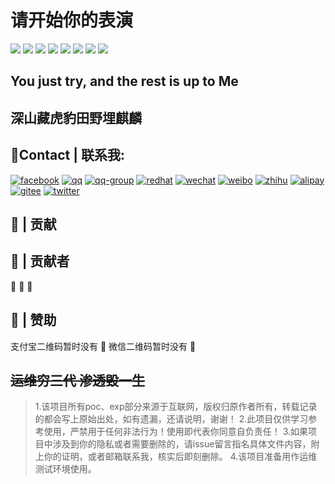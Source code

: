 # 请开始你的表演
![](https://img.shields.io/badge/linux-kali-green.svg)
![](https://img.shields.io/badge/baibai-love%20linux%20and%20sec-blue.svg)
![](https://img.shields.io/badge/win-linux-red.svg)
![](https://img.shields.io/badge/sec-tip-ff69b4.svg)
![](https://img.shields.io/badge/python2-python3-brightgreen.svg)
![](https://img.shields.io/badge/sec-poc-yellow.svg)
![](https://img.shields.io/badge/sec-exp-yellowgreen.svg)
![](https://img.shields.io/badge/php-java-lightgrey.svg)

## You just try, and the rest is up to Me

## 深山藏虎豹田野埋麒麟

## :email:Contact | 联系我:

[![facebook](https://camo.githubusercontent.com/fa488d2b7f6862506b0b662e31742d5aaad5342c/687474703a2f2f6a617977636a6c6f76652e6769746875622e696f2f73622f69636f2f66616365626f6f6b2e737667)]()
[![qq](https://camo.githubusercontent.com/349da0d0ce5ea5ac31a8b5791498b36c1c505251/687474703a2f2f6a617977636a6c6f76652e6769746875622e696f2f73622f69636f2f71712e737667)]()
[![qq-group](https://camo.githubusercontent.com/69eb5b323203f279d93cd6ece3a70a4a9e0c8a59/687474703a2f2f6a617977636a6c6f76652e6769746875622e696f2f73622f69636f2f67726f75702e737667)]()
[![redhat](https://camo.githubusercontent.com/ae76f873ea25c1e886301f75be62d2f3329e4fe0/687474703a2f2f6a617977636a6c6f76652e6769746875622e696f2f73622f69636f2f7265646861742e737667)]()
[![wechat](https://camo.githubusercontent.com/013c283843363c72b1463af208803bfbd5746292/687474703a2f2f6a617977636a6c6f76652e6769746875622e696f2f73622f69636f2f7765636861742e737667)]()
[![weibo](https://camo.githubusercontent.com/7a7793cffd59f69a48da2f4169e6a8082a3abe51/687474703a2f2f6a617977636a6c6f76652e6769746875622e696f2f73622f69636f2f776569626f2e737667)]()
[![zhihu](https://camo.githubusercontent.com/0951d6e189dd4bb0c2cebfd8adefdcf34f03b2e0/687474703a2f2f6a617977636a6c6f76652e6769746875622e696f2f73622f69636f2f7a686968752e737667)]()
[![alipay](https://camo.githubusercontent.com/68acfcc1787dac4b9b474a5c2b44e64626511a69/687474703a2f2f6a617977636a6c6f76652e6769746875622e696f2f73622f69636f2f616c697061792e737667)]()
[![gitee](https://camo.githubusercontent.com/0c231595c32d70729e10155ae65894fb4c872058/687474703a2f2f6a617977636a6c6f76652e6769746875622e696f2f73622f69636f2f67697465652e737667)]()
[![twitter](https://camo.githubusercontent.com/f578ce3794aa505710c59152c3e406bd1382922e/687474703a2f2f6a617977636a6c6f76652e6769746875622e696f2f73622f69636f2f747769747465722e737667)]()

## :beers: | 贡献

## :busts_in_silhouette: | 贡献者
:hankey:  :poop:  :shit:

## :lipstick: | 赞助

支付宝二维码暂时没有 :bug:   微信二维码暂时没有 :bug:



## ~~运维穷三代 渗透毁一生~~



> 1.该项目所有poc、exp部分来源于互联网，版权归原作者所有，转载记录的都会写上原始出处，如有遗漏，还请说明，谢谢！
> 2.此项目仅供学习参考使用，严禁用于任何非法行为！使用即代表你同意自负责任！
> 3.如果项目中涉及到你的隐私或者需要删除的，请issue留言指名具体文件内容，附上你的证明，或者邮箱联系我，核实后即刻删除。
> 4.该项目准备用作运维测试环境使用。

















